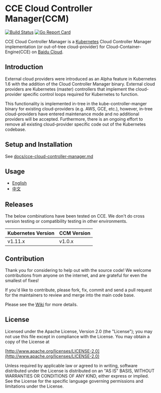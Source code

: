 # CCE Cloud Controller Manager(CCM)
[![Build Status](https://travis-ci.org/baidu/cloud-provider-baiducloud.svg?branch=master)](https://travis-ci.org/baidu/cloud-provider-baiducloud)
[![Go Report Card](https://goreportcard.com/badge/github.com/baidu/cloud-provider-baiducloud)](https://goreportcard.com/report/github.com/baidu/cloud-provider-baiducloud)

CCE Cloud Controller Manager is a [Kubernetes](https://github.com/kubernetes/kubernetes) Cloud Controller Manager implementation (or out-of-tree cloud-provider) for Cloud-Container-Engine(CCE) on [Baidu Cloud](https://cloud.baidu.com).

## Introduction

External cloud providers were introduced as an Alpha feature in Kubernetes 1.6 with the addition of the Cloud Controller Manager binary. External cloud providers are Kubernetes (master) controllers that implement the cloud-provider specific control loops required for Kubernetes to function.

This functionality is implemented in-tree in the kube-controller-manger binary for existing cloud-providers (e.g. AWS, GCE, etc.), however, in-tree cloud-providers have entered maintenance mode and no additional providers will be accepted. Furthermore, there is an ongoing effort to remove all existing cloud-provider specific code out of the Kubernetes codebase.

## Setup and Installation

See [docs/cce-cloud-controller-manager.md](docs/cce-cloud-controller-manager.md)

## Usage

- [English](docs/tutorial.md)
- [中文](docs/release-tutorial_zh-CN.md)

## Releases
The below combinations have been tested on CCE. We don't do cross version testing or compatibility testing in other environments. 

| Kubernetes Version  | CCM Version   |
|--------|--------|
| v1.11.x | v1.0.x  |

## Contribution
Thank you for considering to help out with the source code! We welcome contributions from anyone on the internet, and are grateful for even the smallest of fixes!

If you'd like to contribute, please fork, fix, commit and send a pull request for the maintainers to review and merge into the main code base.

Please see the [Wiki](https://github.com/baidu/cloud-provider-baiducloud/wiki) for more details. 

## License

Licensed under the Apache License, Version 2.0 (the "License");
you may not use this file except in compliance with the License.
You may obtain a copy of the License at

[http://www.apache.org/licenses/LICENSE-2.0](http://www.apache.org/licenses/LICENSE-2.0)

Unless required by applicable law or agreed to in writing, software
distributed under the License is distributed on an "AS IS" BASIS,
WITHOUT WARRANTIES OR CONDITIONS OF ANY KIND, either express or implied.
See the License for the specific language governing permissions and
limitations under the License.
